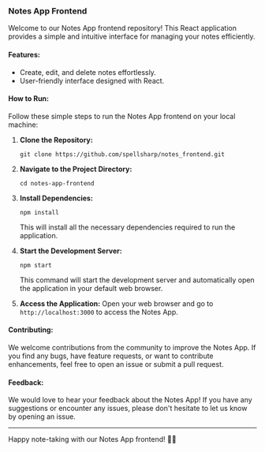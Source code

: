 ### Notes App Frontend

Welcome to our Notes App frontend repository! This React application provides a simple and intuitive interface for managing your notes efficiently.

#### Features:
- Create, edit, and delete notes effortlessly.
- User-friendly interface designed with React.

#### How to Run:

Follow these simple steps to run the Notes App frontend on your local machine:

1. **Clone the Repository:**
   ```
   git clone https://github.com/spellsharp/notes_frontend.git
   ```

2. **Navigate to the Project Directory:**
   ```
   cd notes-app-frontend
   ```

3. **Install Dependencies:**
   ```
   npm install
   ```
   This will install all the necessary dependencies required to run the application.

4. **Start the Development Server:**
   ```
   npm start
   ```
   This command will start the development server and automatically open the application in your default web browser.

5. **Access the Application:**
   Open your web browser and go to `http://localhost:3000` to access the Notes App.

#### Contributing:

We welcome contributions from the community to improve the Notes App. If you find any bugs, have feature requests, or want to contribute enhancements, feel free to open an issue or submit a pull request.

#### Feedback:

We would love to hear your feedback about the Notes App! If you have any suggestions or encounter any issues, please don't hesitate to let us know by opening an issue.

---

Happy note-taking with our Notes App frontend! 📝✨